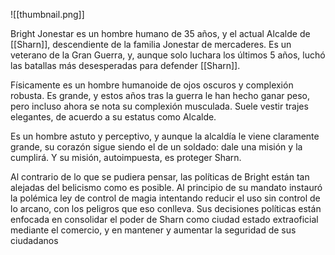 ![[thumbnail.png]]

Bright Jonestar es un hombre humano de 35 años, y el actual Alcalde de [[Sharn]], descendiente de la familia Jonestar de mercaderes. Es un veterano de la Gran Guerra, y, aunque solo luchara los últimos 5 años, luchó las batallas más desesperadas para defender [[Sharn]].

Físicamente es un hombre humanoide de ojos oscuros y complexión robusta. Es grande, y estos años tras la guerra le han hecho ganar peso, pero incluso ahora se nota su complexión musculada. Suele vestir trajes elegantes, de acuerdo a su estatus como Alcalde.

Es un hombre astuto y perceptivo, y aunque la alcaldía le viene claramente grande, su corazón sigue siendo el de un soldado: dale una misión y la cumplirá. Y su misión, autoimpuesta, es proteger Sharn.

Al contrario de lo que se pudiera pensar, las políticas de Bright están tan alejadas del belicismo como es posible. Al principio de su mandato instauró la polémica ley de control de magia intentando reducir el uso sin control de lo arcano, con los peligros que eso conlleva. Sus decisiones políticas están enfocada en consolidar el poder de Sharn como ciudad estado extraoficial mediante el comercio, y en mantener y aumentar la seguridad de sus ciudadanos